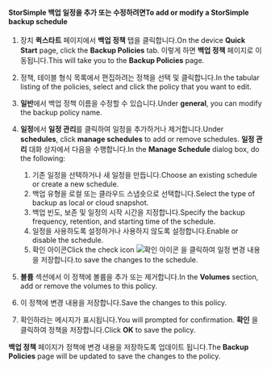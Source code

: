 
<!--author=SharS last changed: 9/15/15-->

#### <a name="to-add-or-modify-a-storsimple-backup-schedule"></a><span data-ttu-id="6ea8f-101">StorSimple 백업 일정을 추가 또는 수정하려면</span><span class="sxs-lookup"><span data-stu-id="6ea8f-101">To add or modify a StorSimple backup schedule</span></span>
1. <span data-ttu-id="6ea8f-102">장치 **퀵스타트** 페이지에서 **백업 정책** 탭을 클릭합니다.</span><span class="sxs-lookup"><span data-stu-id="6ea8f-102">On the device **Quick Start** page, click the **Backup Policies** tab.</span></span> <span data-ttu-id="6ea8f-103">이렇게 하면 **백업 정책** 페이지로 이동됩니다.</span><span class="sxs-lookup"><span data-stu-id="6ea8f-103">This will take you to the **Backup Policies** page.</span></span>
2. <span data-ttu-id="6ea8f-104">정책, 테이블 형식 목록에서 편집하려는 정책을 선택 및 클릭합니다.</span><span class="sxs-lookup"><span data-stu-id="6ea8f-104">In the tabular listing of the policies, select and click the policy that you want to edit.</span></span>
3. <span data-ttu-id="6ea8f-105">**일반**에서 백업 정책 이름을 수정할 수 있습니다.</span><span class="sxs-lookup"><span data-stu-id="6ea8f-105">Under **general**, you can modify the backup policy name.</span></span>
4. <span data-ttu-id="6ea8f-106">**일정**에서 **일정 관리**를 클릭하여 일정을 추가하거나 제거합니다.</span><span class="sxs-lookup"><span data-stu-id="6ea8f-106">Under **schedules**, click **manage schedules** to add or remove schedules.</span></span> <span data-ttu-id="6ea8f-107">**일정 관리** 대화 상자에서 다음을 수행합니다.</span><span class="sxs-lookup"><span data-stu-id="6ea8f-107">In the **Manage Schedule** dialog box, do the following:</span></span>
   
   1. <span data-ttu-id="6ea8f-108">기존 일정을 선택하거나 새 일정을 만듭니다.</span><span class="sxs-lookup"><span data-stu-id="6ea8f-108">Choose an existing schedule or create a new schedule.</span></span>
   2. <span data-ttu-id="6ea8f-109">백업 유형을 로컬 또는 클라우드 스냅숏으로 선택합니다.</span><span class="sxs-lookup"><span data-stu-id="6ea8f-109">Select the type of backup as local or cloud snapshot.</span></span>
   3. <span data-ttu-id="6ea8f-110">백업 빈도, 보존 및 일정의 시작 시간을 지정합니다.</span><span class="sxs-lookup"><span data-stu-id="6ea8f-110">Specify the backup frequency, retention, and starting time of the schedule.</span></span>
   4. <span data-ttu-id="6ea8f-111">일정을 사용하도록 설정하거나 사용하지 않도록 설정합니다.</span><span class="sxs-lookup"><span data-stu-id="6ea8f-111">Enable or disable the schedule.</span></span>
   5. <span data-ttu-id="6ea8f-112">확인 아이콘</span><span class="sxs-lookup"><span data-stu-id="6ea8f-112">Click the check icon</span></span> ![확인 아이콘](./media/storsimple-add-modify-backup-schedule/HCS_CheckIcon-include.png) <span data-ttu-id="6ea8f-114">을 클릭하여 일정 변경 내용을 저장합니다.</span><span class="sxs-lookup"><span data-stu-id="6ea8f-114">to save the changes to the schedule.</span></span>
5. <span data-ttu-id="6ea8f-115">**볼륨** 섹션에서 이 정책에 볼륨을 추가 또는 제거합니다.</span><span class="sxs-lookup"><span data-stu-id="6ea8f-115">In the **Volumes** section, add or remove the volumes to this policy.</span></span>
6. <span data-ttu-id="6ea8f-116">이 정책에 변경 내용을 저장합니다.</span><span class="sxs-lookup"><span data-stu-id="6ea8f-116">Save the changes to this policy.</span></span>
7. <span data-ttu-id="6ea8f-117">확인하라는 메시지가 표시됩니다.</span><span class="sxs-lookup"><span data-stu-id="6ea8f-117">You will prompted for confirmation.</span></span> <span data-ttu-id="6ea8f-118">**확인** 을 클릭하여 정책을 저장합니다.</span><span class="sxs-lookup"><span data-stu-id="6ea8f-118">Click **OK** to save the policy.</span></span>

<span data-ttu-id="6ea8f-119">**백업 정책** 페이지가 정책에 변경 내용을 저장하도록 업데이트 됩니다.</span><span class="sxs-lookup"><span data-stu-id="6ea8f-119">The **Backup Policies** page will be updated to save the changes to the policy.</span></span>

